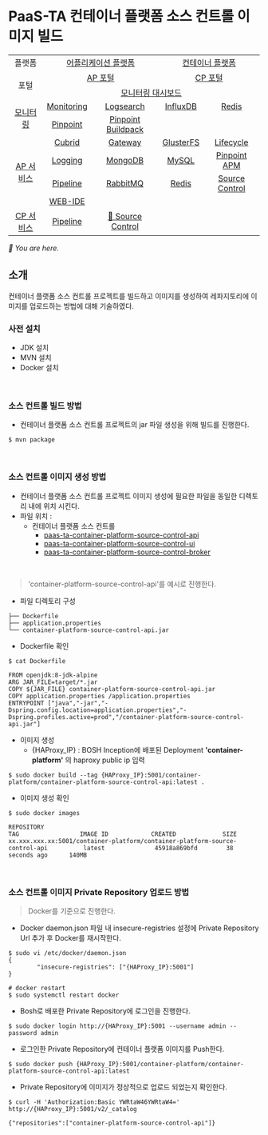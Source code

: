# PaaS-TA 컨테이너 플랫폼 소스 컨트롤 이미지 빌드

<table>
  <tr>
    <td colspan=2 align=center>플랫폼</td>
    <td colspan=2 align=center><a href="https://github.com/PaaS-TA/paasta-deployment">어플리케이션 플랫폼</a></td>
    <td colspan=2 align=center><a href="https://github.com/PaaS-TA/paas-ta-container-platform">컨테이너 플랫폼</a></td>
  </tr>
  <tr>
    <td colspan=2 rowspan=2 align=center>포털</td>
    <td colspan=2 align=center><a href="https://github.com/PaaS-TA/portal-deployment">AP 포털</a></td>
    <td colspan=2 align=center><a href="https://github.com/PaaS-TA/container-platform-portal-release">CP 포털</a></td>
  </tr>
  <tr align=center>
    <td colspan=4><a href="https://github.com/PaaS-TA/PaaS-TA-Monitoring">모니터링 대시보드</a></td>
  </tr>
  <tr align=center>
    <td rowspan=2 colspan=2><a href="https://github.com/PaaS-TA/monitoring-deployment">모니터링</a></td>
    <td><a href="https://github.com/PaaS-TA/PaaS-TA-Monitoring-Release">Monitoring</a></td>
    <td><a href="https://github.com/PaaS-TA/paas-ta-monitoring-logsearch-release">Logsearch</a></td>
    <td><a href="https://github.com/PaaS-TA/paas-ta-monitoring-influxdb-release">InfluxDB</a></td>
    <td><a href="https://github.com/PaaS-TA/paas-ta-monitoring-redis-release">Redis</a></td>
  </tr>
  <tr align=center>
    <td><a href="https://github.com/PaaS-TA/PAAS-TA-PINPOINT-MONITORING-RELEASE">Pinpoint</td>
    <td><a href="https://github.com/PaaS-TA/PAAS-TA-PINPOINT-MONITORING-BUILDPACK">Pinpoint Buildpack</td>
    <td></td>
    <td></td>
  </tr>
  </tr>
  <tr align=center>
    <td rowspan=4 colspan=2><a href="https://github.com/PaaS-TA/service-deployment">AP 서비스</a></td>
    <td><a href="https://github.com/PaaS-TA/PAAS-TA-CUBRID-RELEASE">Cubrid</a></td>
    <td><a href="https://github.com/PaaS-TA/PAAS-TA-API-GATEWAY-SERVICE-RELEASE">Gateway</a></td>
    <td><a href="https://github.com/PaaS-TA/PAAS-TA-GLUSTERFS-RELEASE">GlusterFS</a></td>
    <td><a href="https://github.com/PaaS-TA/PAAS-TA-APP-LIFECYCLE-SERVICE-RELEASE">Lifecycle</a></td>
  </tr>
  <tr align=center>
    <td><a href="https://github.com/PaaS-TA/PAAS-TA-LOGGING-SERVICE-RELEASE">Logging</a></td>
    <td><a href="https://github.com/PaaS-TA/PAAS-TA-MONGODB-SHARD-RELEASE">MongoDB</a></td>
    <td><a href="https://github.com/PaaS-TA/PAAS-TA-MYSQL-RELEASE">MySQL</a></td>
    <td><a href="https://github.com/PaaS-TA/PAAS-TA-PINPOINT-RELEASE">Pinpoint APM</a></td>
  </tr>
  <tr align=center>
    <td><a href="https://github.com/PaaS-TA/PAAS-TA-DELIVERY-PIPELINE-RELEASE">Pipeline</a></td>
    <td align=center><a href="https://github.com/PaaS-TA/rabbitmq-release">RabbitMQ</a></td>
    <td><a href="https://github.com/PaaS-TA/PAAS-TA-ON-DEMAND-REDIS-RELEASE">Redis</a></td>
    <td><a href="https://github.com/PaaS-TA/PAAS-TA-SOURCE-CONTROL-RELEASE">Source Control</a></td>
  </tr>
  <tr align=center>
    <td><a href="https://github.com/PaaS-TA/PAAS-TA-WEB-IDE-RELEASE-NEW">WEB-IDE</a></td>
    <td></td>
    <td></td>
    <td></td>
  </tr>
  <tr align=center>
    <td rowspan=1 colspan=2><a href="https://github.com/PaaS-TA/paas-ta-container-platform-deployment">CP 서비스</a></td>
    <td><a href="https://github.com/PaaS-TA/container-platform-pipeline-release">Pipeline</a></td>
    <td><a href="https://github.com/PaaS-TA/container-platform-source-control-release">🚩 Source Control</a></td>
    <td></td>
    <td></td>
  </tr>
</table>
<i>🚩 You are here.</i>

## 소개
컨테이너 플랫폼 소스 컨트롤 프로젝트를 빌드하고 이미지를 생성하여 레파지토리에 이미지를 업로드하는 방법에 대해 기술하였다.
### 사전 설치
- JDK 설치
- MVN 설치
- Docker 설치

<br>

### 소스 컨트롤 빌드 방법
- 컨테이너 플랫폼 소스 컨트롤 프로젝트의 jar 파일 생성을 위해 빌드를 진행한다.
```
$ mvn package
```

<br>

### 소스 컨트롤 이미지 생성 방법
- 컨테이너 플랫폼 소스 컨트롤 프로젝트 이미지 생성에 필요한 파일을 동일한 디렉토리 내에 위치 시킨다.
- 파일 위치 : <br>
  + 컨테이너 플랫폼 소스 컨트롤
      - [paas-ta-container-platform-source-control-api](source-control/paas-ta-container-platform-source-control-api)
      - [paas-ta-container-platform-source-control-ui](source-control/paas-ta-container-platform-source-control-ui)
      - [paas-ta-container-platform-source-control-broker](source-control/paas-ta-container-platform-source-control-broker)
      

<br>

> 'container-platform-source-control-api'를 예시로 진행한다.

- 파일 디렉토리 구성
```
├── Dockerfile
├── application.properties
└── container-platform-source-control-api.jar
```
- Dockerfile 확인
```
$ cat Dockerfile
```
```
FROM openjdk:8-jdk-alpine
ARG JAR_FILE=target/*.jar
COPY ${JAR_FILE} container-platform-source-control-api.jar
COPY application.properties /application.properties
ENTRYPOINT ["java","-jar","-Dspring.config.location=application.properties","-Dspring.profiles.active=prod","/container-platform-source-control-api.jar"]
```
- 이미지 생성
  + {HAProxy_IP} : BOSH Inception에 배포된 Deployment <b>'container-platform'</b> 의 haproxy public ip 입력
```
$ sudo docker build --tag {HAProxy_IP}:5001/container-platform/container-platform-source-control-api:latest .
```
- 이미지 생성 확인
```
$ sudo docker images

REPOSITORY                                                            TAG                 IMAGE ID            CREATED             SIZE
xx.xxx.xxx.xx:5001/container-platform/container-platform-source-control-api          latest              45918a869bfd        38 seconds ago      140MB
```

<br>

### 소스 컨트롤 이미지 Private Repository 업로드 방법
> Docker를 기준으로 진행한다.

- Docker daemon.json 파일 내 insecure-registries 설정에 Private Repository Url 추가 후 Docker를 재시작한다.
```
$ sudo vi /etc/docker/daemon.json
{
        "insecure-registries": ["{HAProxy_IP}:5001"]
}

# docker restart
$ sudo systemctl restart docker
```

- Bosh로 배포한 Private Repository에 로그인을 진행한다.
```
$ sudo docker login http://{HAProxy_IP}:5001 --username admin --password admin
```

- 로그인한 Private Repository에 컨테이너 플랫폼 이미지를 Push한다.
```
$ sudo docker push {HAProxy_IP}:5001/container-platform/container-platform-source-control-api:latest
```
- Private Repository에 이미지가 정상적으로 업로드 되었는지 확인한다.
```
$ curl -H 'Authorization:Basic YWRtaW46YWRtaW4=' http://{HAProxy_IP}:5001/v2/_catalog

{"repositories":["container-platform-source-control-api"]}
`````
